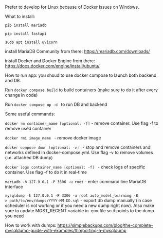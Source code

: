 Prefer to develop for Linux because of Docker issues on Windows.


What to install:

<code>pip install mariadb</code>

<code>pip install fastapi</code>

<code>sudo apt install uvicorn</code>

install MariaDB Community from there: https://mariadb.com/downloads/

install Docker and Docker Engine from there: https://docs.docker.com/engine/install/ubuntu/

How to run app: you shoud to use docker compose to launch both backend and DB.

Run <code>docker compose build</code> to build containers (make sure to do it after every change in code)

Run <code>docker compose up -d </code> to run DB and backend


Some useful commands:

<code>docker rm container_name [optional: -f]</code> - remove container. Use flag -f to remove used container

<code>docker rmi image_name </code> - remove docker image

<code>docker compose down [optional: -v] </code> - stop and remove containers and networks defined in docker-compose.yml. Use flag -v to remove volumes (i.e. attached DB dump)

<code>docker logs container_name [optional: -f] </code> - check logs of specific container. Use flag -f to do it in real-time

<code>mariadb -h 127.0.0.1 -P 3306 -u root</code> - enter command line MariaDB interface

<code>mysqldump -h 127.0.0.1 -P 3306 -u root auto_model_learning -B > path/to/env/dumps/YYYY-MM-DD.sql</code> - export db dump manually (in case scheduler is not working or if you need a new dump right now). Also make sure to update MOST_RECENT variable in .env file so it points to the dump you need

How to work with dumps: https://simplebackups.com/blog/the-complete-mysqldump-guide-with-examples/#importing-a-mysqldump

